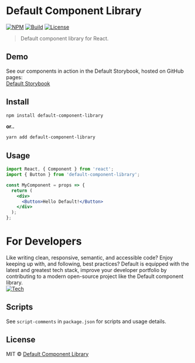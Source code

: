# Default Component Library

[![NPM](https://img.shields.io/npm/v/default-component-library?color=%2357a9a9&style=for-the-badge)](https://www.npmjs.com/package/default-component-library)
[![Build](https://img.shields.io/badge/build-passing-%2357a9a9?style=for-the-badge)](https://github.com/Default-Component-Library/default-component-library)
[![License](https://img.shields.io/github/license/Default-Component-Library/default-component-library?color=%2357a9a9&style=for-the-badge)](https://github.com/Default-Component-Library/default-component-library/blob/master/LICENSE)

> Default component library for React.

## Demo
See our components in action in the Default Storybook, hosted on GitHub pages:<br>
[Default Storybook](https://default-component-library.github.io/default-component-library)

## Install
```bash
npm install default-component-library
```

**or..**

```bash
yarn add default-component-library
```

## Usage

```jsx
import React, { Component } from 'react';
import { Button } from 'default-component-library';

const MyComponent = props => {
  return (
    <div>
      <Button>Hello Default!</Button>
    </div>
  );
};
```

# For Developers
Like writing clean, responsive, semantic, and accessible code? Enjoy keeping up with, and following, best practices? Default is equipped with the latest and greatest tech stack, improve your developer portfolio by contributing to a modern open-source project like the Default component library.<br>
[![Tech](https://user-images.githubusercontent.com/8584126/83069386-a66f5a80-a01e-11ea-9ffe-2bbc88077ad9.png)](https://user-images.githubusercontent.com/8584126/83069386-a66f5a80-a01e-11ea-9ffe-2bbc88077ad9.png)

## Scripts
See `script-comments` in `package.json` for scripts and usage details.

## License

MIT © [Default Component Library](https://github.com/Default-Component-Library)